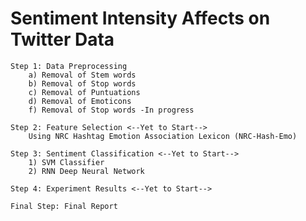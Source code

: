 # Sentiment Intensity Affects on Twitter Data
    Step 1: Data Preprocessing
		a) Removal of Stem words
        b) Removal of Stop words
        c) Removal of Puntuations
        d) Removal of Emoticons
		f) Removal of Stop words -In progress
			
    Step 2: Feature Selection <--Yet to Start-->
		Using NRC Hashtag Emotion Association Lexicon (NRC-Hash-Emo)
		
	Step 3: Sentiment Classification <--Yet to Start-->
		1) SVM Classifier
		2) RNN Deep Neural Network
		
	Step 4: Experiment Results <--Yet to Start-->
		
	Final Step: Final Report